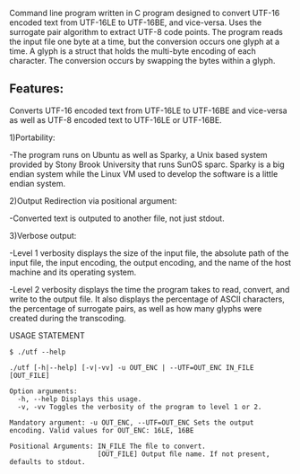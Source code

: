 Command line program written in C program designed to convert UTF-16 encoded text from UTF-16LE to UTF-16BE, and vice-versa. Uses the surrogate pair algorithm to extract UTF-8 code points. The program reads the input file one byte at a time, but the conversion occurs one glyph at a time. A glyph is a struct that holds the multi-byte encoding of each character. The conversion occurs by swapping the bytes within a glyph.


## Features:

  Converts UTF-16 encoded text from UTF-16LE to UTF-16BE and vice-versa as well as UTF-8 encoded text to UTF-16LE or UTF-16BE.

  1)Portability:
  
  -The program runs on Ubuntu as well as Sparky, a Unix based system provided by Stony Brook University that runs SunOS sparc. Sparky is a    big endian system while the Linux VM used to develop the software is a little endian system. 
  
  2)Output Redirection via positional argument:
  
   -Converted text is outputed to another file, not just stdout.
  
  
  3)Verbose output:
  
  -Level 1 verbosity displays the size of the input file, the absolute path of the input file, the input encoding, the output encoding,   and the name of the host machine and its operating system.
    
  -Level 2 verbosity displays the time the program takes to read, convert, and write to the output file. It also displays the percentage of ASCII characters, the percentage of surrogate pairs, as well as how many glyphs were created during the transcoding.
    
    
 USAGE STATEMENT
 
    $ ./utf --help 
    
    ./utf [-h|--help] [-v|-vv] -u OUT_ENC | --UTF=OUT_ENC IN_FILE [OUT_FILE]
   
    Option arguments: 
      -h, --help Displays this usage. 
      -v, -vv Toggles the verbosity of the program to level 1 or 2.
      
    Mandatory argument: -u OUT_ENC, --UTF=OUT_ENC Sets the output encoding. Valid values for OUT_ENC: 16LE, 16BE
    
    Positional Arguments: IN_FILE The ﬁle to convert.
                          [OUT_FILE] Output ﬁle name. If not present, defaults to stdout. 

